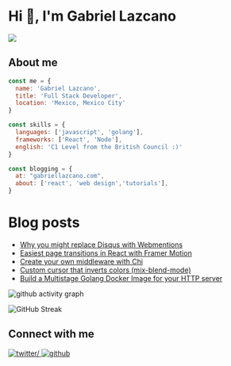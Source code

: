 # Hi 👋, I'm Gabriel Lazcano
<img src="https://komarev.com/ghpvc/?username=datsgabs&label=Profile%20views&color=161B22&style=flat" />

## About me

```js
const me = {
  name: 'Gabriel Lazcano',
  title: 'Full Stack Developer',
  location: 'Mexico, Mexico City'
}

const skills = {
  languages: ['javascript', 'golang'],
  frameworks: ['React', 'Node'],
  english: 'C1 Level from the British Council :)'
}

const blogging = {
  at: "gabriellazcano.com",
  about: ['react', 'web design','tutorials'],
}
```
# Blog posts
<!-- BLOG-POST-LIST:START -->
- [Why you might replace Disqus with Webmentions](https://gabriellazcano.com/blog/why-you-might-replace-disqus-with-webmentions/)
- [Easiest page transitions in React with Framer Motion](https://gabriellazcano.com/blog/easiest-page-transitions-in-react-with-framer-motion/)
- [Create your own middleware with Chi](https://gabriellazcano.com/blog/create-your-own-middleware-with-chi/)
- [Custom cursor that inverts colors &lpar;mix-blend-mode&rpar;](https://gabriellazcano.com/blog/create-a-custom-cursor-that-follows-you-and-inverts-colors/)
- [Build a Multistage Golang Docker Image for your HTTP server](https://gabriellazcano.com/blog/build-a-multistage-golang-docker-image-for-your-http-server/)
<!-- BLOG-POST-LIST:END -->

![github activity graph](https://activity-graph.herokuapp.com/graph?username=datsgabs&theme=react-dark)

![GitHub Streak](https://github-readme-streak-stats.herokuapp.com/?user=DatsGabs&theme=tokyonight_duo)

## Connect with me  

<a href="https://twitter.com/DatsGabs" target="_blank">
<img src="https://img.shields.io/badge/twitter-%231DA1F2.svg?&style=for-the-badge&logo=twitter&logoColor=white" alt=twitter/>
</a>

<a href="https://github.com/DatsGabs" target="_blank">
<img src="https://img.shields.io/badge/github-696969.svg?&style=for-the-badge&logo=github&logoColor=white" alt=github />
</a>

